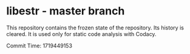 # libestr - master branch

This repository contains the frozen state of the repository.
Its history is cleared. It is used only for static code
analysis with Codacy.

Commit Time: 1719449153